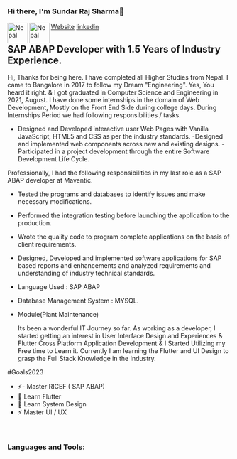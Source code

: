 ### Hi there, I'm Sundar Raj Sharma👋 <br/>


<img align="left" alt="Nepal" width="46px" src="https://t4.ftcdn.net/jpg/02/75/90/63/240_F_275906383_lmWCuP1auCLXm9ne5pkGElxDJrTQC3ln.jpg" />
<img align="left" alt="Nepal" width="46px" src="https://t3.ftcdn.net/jpg/01/74/67/08/240_F_174670852_YXvoPN8GvhfYPvpIKKXlgmj8knejHKdf.jpg" />


[Website](https://pensive-austin-99dbdc.netlify.app/)
[linkedin](https://www.linkedin.com/in/sundar-raj-sharma-1a837b169/)

## SAP ABAP Developer with 1.5 Years of Industry Experience.

Hi, Thanks for being here.
I have completed all Higher Studies from Nepal. I came to Bangalore in 2017 to follow my Dream "Engineering".
Yes, You heard it right. & I got graduated in Computer Science and Engineering in 2021, August. 
I have done some internships in the domain of Web Development, Mostly on the Front End Side during college days.
During Internships Period we had following responsibilities / tasks.

- Designed and Developed interactive user Web Pages with Vanilla JavaScript, HTML5 and CSS as per the 
  industry standards.
-Designed and implemented web components across new and existing designs.
-Participated in a project development through the entire Software Development Life Cycle. 


Professionally, I had the following responsibilities in my last role as a  SAP ABAP developer at Maventic.

- Tested the programs and databases to identify issues and make necessary modifications.
- Performed the integration testing before launching the application to the production.
- Wrote the quality code to program complete applications on the basis of  client requirements.
- Designed, Developed and implemented software applications for SAP based reports and enhancements 
 and analyzed requirements and understanding of industry technical standards.
- Language Used : SAP ABAP
- Database Management System : MYSQL.
- Module(Plant Maintenance)
  
  Its been a wonderful IT Journey so far. As working as a developer, I started getting an interest in User Interface Design and Experiences & Flutter Cross Platform Application Development & I Started Utilizing my Free time to Learn it. Currently I am learning the Flutter and UI Design to grasp the Full Stack Knowledge in the Industry.

#Goals2023
- ⚡- Master RICEF ( SAP ABAP)
- 🌱 Learn Flutter 
- 🥅 Learn System Design
- ⚡ Master UI / UX 


<br />

### Languages and Tools:


